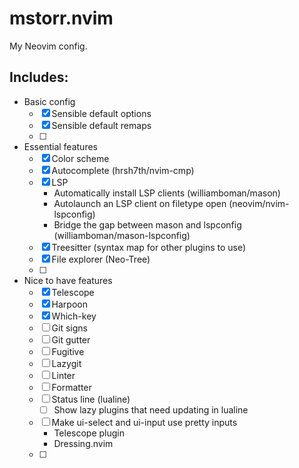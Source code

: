 # mstorr.nvim

My Neovim config.

## Includes:

- Basic config
    - [X] Sensible default options
    - [X] Sensible default remaps
    - [ ] 
- Essential features
    - [X] Color scheme
    - [X] Autocomplete (hrsh7th/nvim-cmp)
    - [X] LSP
        - Automatically install LSP clients (williamboman/mason)
        - Autolaunch an LSP client on filetype open (neovim/nvim-lspconfig)
        - Bridge the gap between mason and lspconfig (williamboman/mason-lspconfig)
    - [X] Treesitter (syntax map for other plugins to use)
    - [X] File explorer (Neo-Tree)
    - [ ] 
- Nice to have features
    - [X] Telescope
    - [X] Harpoon
    - [X] Which-key
    - [ ] Git signs
    - [ ] Git gutter
    - [ ] Fugitive
    - [ ] Lazygit
    - [ ] Linter
    - [ ] Formatter
    - [ ] Status line (lualine)
        - [ ] Show lazy plugins that need updating in lualine
    - [ ] Make ui-select and ui-input use pretty inputs
        - Telescope plugin
        - Dressing.nvim
    - [ ] 


